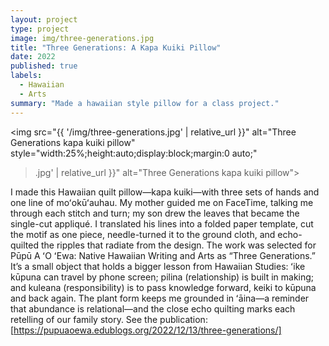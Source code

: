 ```yaml
---
layout: project
type: project
image: img/three-generations.jpg
title: "Three Generations: A Kapa Kuiki Pillow"
date: 2022
published: true
labels:
  - Hawaiian
  - Arts
summary: "Made a hawaiian style pillow for a class project."
---
```


<div class="text-center p-4">
 
  <img
  src="{{ '/img/three-generations.jpg' | relative_url }}"
  alt="Three Generations kapa kuiki pillow"
  style="width:25%;height:auto;display:block;margin:0 auto;"
>.jpg' | relative_url }}" alt="Three Generations kapa kuiki pillow">
</div>

I made this Hawaiian quilt pillow—kapa kuiki—with three sets of hands and one line of moʻokūʻauhau. My mother guided me on FaceTime, talking me through each stitch and turn; my son drew the leaves that became the single-cut appliqué. I translated his lines into a folded paper template, cut the motif as one piece, needle-turned it to the ground cloth, and echo-quilted the ripples that radiate from the design.
The work was selected for Pūpū A ʻO ʻEwa: Native Hawaiian Writing and Arts as “Three Generations.” It’s a small object that holds a bigger lesson from Hawaiian Studies: ʻike kūpuna can travel by phone screen; pilina (relationship) is built in making; and kuleana (responsibility) is to pass knowledge forward, keiki to kūpuna and back again. The plant form keeps me grounded in ʻāina—a reminder that abundance is relational—and the close echo quilting marks each retelling of our family story.
See the publication: [https://pupuaoewa.edublogs.org/2022/12/13/three-generations/]
